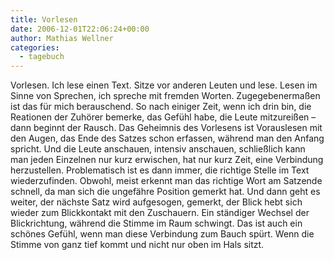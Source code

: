 ```yaml
---
title: Vorlesen
date: 2006-12-01T22:06:24+00:00
author: Mathias Wellner
categories:
  - tagebuch
---
```

Vorlesen. Ich lese einen Text. Sitze vor anderen Leuten und lese. Lesen im Sinne von Sprechen, ich spreche mit fremden Worten. Zugegebenermaßen ist das für mich berauschend. So nach einiger Zeit, wenn ich drin bin, die Reationen der Zuhörer bemerke, das Gefühl habe, die Leute mitzureißen &#8211; dann beginnt der Rausch. Das Geheimnis des Vorlesens ist Vorauslesen mit den Augen, das Ende des Satzes schon erfassen, während man den Anfang spricht. Und die Leute anschauen, intensiv anschauen, schließlich kann man jeden Einzelnen nur kurz erwischen, hat nur kurz Zeit, eine Verbindung herzustellen. Problematisch ist es dann immer, die richtige Stelle im Text wiederzufinden. Obwohl, meist erkennt man das richtige Wort am Satzende schnell, da man sich die ungefähre Position gemerkt hat. Und dann geht es weiter, der nächste Satz wird aufgesogen, gemerkt, der Blick hebt sich wieder zum Blickkontakt mit den Zuschauern. Ein ständiger Wechsel der Blickrichtung, während die Stimme im Raum schwingt. Das ist auch ein schönes Gefühl, wenn man diese Verbindung zum Bauch spürt. Wenn die Stimme von ganz tief kommt und nicht nur oben im Hals sitzt.